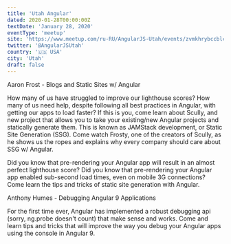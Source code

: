 ```yaml
---
title: 'Utah Angular'
dated: 2020-01-28T00:00:00Z
textDate: 'January 28, 2020'
eventType: 'meetup'
site: 'https://www.meetup.com/ru-RU/AngularJS-Utah/events/zvmkhrybccblc/'
twitter: '@AngularJSUtah'
country: '🇺🇸 USA'
city: 'Utah'
draft: false
---
```


Aaron Frost - Blogs and Static Sites w/ Angular

How many of us have struggled to improve our lighthouse scores? How many of us need help, despite following all best practices in Angular, with getting our apps to load faster? If this is you, come learn about Scully, and new project that allows you to take your existing/new Angular projects and statically generate them. This is known as JAMStack development, or Static Site Generation (SSG). Come watch Frosty, one of the creators of Scully, as he shows us the ropes and explains why every company should care about SSG w/ Angular.

Did you know that pre-rendering your Angular app will result in an almost perfect lighthouse score? Did you know that pre-rendering your Angular app enabled sub-second load times, even on mobile 3G connections? Come learn the tips and tricks of static site generation with Angular.

Anthony Humes - Debugging Angular 9 Applications

For the first time ever, Angular has implemented a robust debugging api (sorry, ng.probe doesn't count) that make sense and works. Come and learn tips and tricks that will improve the way you debug your Angular apps using the console in Angular 9.
